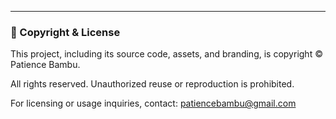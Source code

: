 
---

### 📄 Copyright & License

This project, including its source code, assets, and branding, is copyright © Patience Bambu.

All rights reserved. Unauthorized reuse or reproduction is prohibited.

For licensing or usage inquiries, contact: patiencebambu@gmail.com
